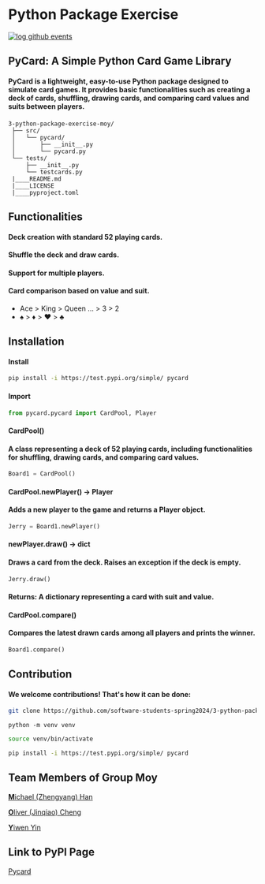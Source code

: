 # Python Package Exercise

[![log github events](https://github.com/software-students-spring2024/3-python-package-exercise-moy/actions/workflows/event-logger.yml/badge.svg)](https://github.com/software-students-spring2024/3-python-package-exercise-moy/actions/workflows/event-logger.yml)

## PyCard: A Simple Python Card Game Library

#### PyCard is a lightweight, easy-to-use Python package designed to simulate card games. It provides basic functionalities such as creating a deck of cards, shuffling, drawing cards, and comparing card values and suits between players.


####   
```
3-python-package-exercise-moy/
 ├── src/
 │   └── pycard/
 │       ├── __init__.py
 │       └── pycard.py
 └── tests/
     ├── __init__.py
     └── testcards.py
 |____README.md
 |____LICENSE
 |____pyproject.toml
```
## Functionalities

#### Deck creation with standard 52 playing cards.
#### Shuffle the deck and draw cards.
#### Support for multiple players.
#### Card comparison based on value and suit.
  - Ace > King > Queen ... > 3 > 2 
  - ♠️ > ♦️ > ♥️ > ♣️
## Installation
#### Install
```bash
pip install -i https://test.pypi.org/simple/ pycard
```
#### Import
```python
from pycard.pycard import CardPool, Player
```

#### CardPool()
#### A class representing a deck of 52 playing cards, including functionalities for shuffling, drawing cards, and comparing card values.

```python
Board1 = CardPool()
```
#### CardPool.newPlayer() -> Player
#### Adds a new player to the game and returns a Player object.
```python
Jerry = Board1.newPlayer()
```
#### newPlayer.draw() -> dict
#### Draws a card from the deck. Raises an exception if the deck is empty.
```python
Jerry.draw()
```
#### Returns: A dictionary representing a card with suit and value.

#### CardPool.compare()
#### Compares the latest drawn cards among all players and prints the winner.
```python
Board1.compare()
```


## Contribution

#### We welcome contributions! That's how it can be done:
```bash
git clone https://github.com/software-students-spring2024/3-python-package-exercise-moy.git
```
```basg
python -m venv venv
```
```bash
source venv/bin/activate
```
```bash
pip install -i https://test.pypi.org/simple/ pycard
```
## Team Members of Group Moy

[**M**ichael (Zhengyang) Han](https://github.com/Hmic1102) 

[**O**liver (Jinqiao) Cheng](https://github.com/jinqiaocheng163)

[**Y**iwen Yin](https://github.com/YY35n)



## Link to PyPl Page

[Pycard](https://test.pypi.org/project/pycard/0.0.9/)
